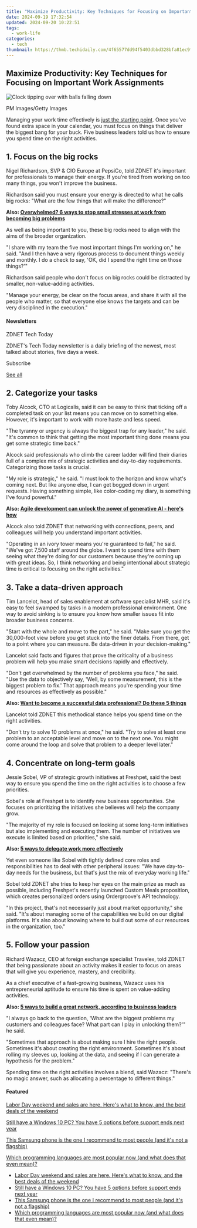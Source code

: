 ```yaml
---
title: "Maximize Productivity: Key Techniques for Focusing on Important Work Assignments"
date: 2024-09-19 17:32:54
updated: 2024-09-20 10:22:51
tags:
  - work-life
categories:
  - tech
thumbnail: https://thmb.techidaily.com/4f65577dd94f5403dbbd328bfa81ec9fa85995c2bf33e99a14cfebf5cbe30713.jpg
---
```


## Maximize Productivity: Key Techniques for Focusing on Important Work Assignments

![Clock tipping over with balls falling down](https://www.zdnet.com/a/img/resize/3cf439d6103c842e341c7596777ffe87cb80b8c0/2024/05/17/620aa21f-611e-4170-8663-6f87680ceb60/gettyimages-1445810167.jpg?auto=webp&width=1280)

PM Images/Getty Images

Managing your work time effectively is [just the starting point](https://www.zdnet.com/home-and-office/work-life/5-ways-to-help-you-manage-your-time-more-effectively-at-work/). Once you've found extra space in your calendar, you must focus on things that deliver the biggest bang for your buck. Five business leaders told us how to ensure you spend time on the right activities.

## 1\. Focus on the big rocks

Nigel Richardson, SVP & CIO Europe at PepsiCo, told ZDNET it's important for professionals to manage their energy. If you're tired from working on too many things, you won't improve the business.

Richardson said you must ensure your energy is directed to what he calls big rocks: "What are the few things that will make the difference?" 

**Also: [Overwhelmed? 6 ways to stop small stresses at work from becoming big problems](https://www.zdnet.com/education/business-management/overwhelmed-6-ways-to-stop-small-stresses-at-work-from-becoming-big-problems/)**

As well as being important to you, these big rocks need to align with the aims of the broader organization. 

"I share with my team the five most important things I'm working on," he said. "And I then have a very rigorous process to document things weekly and monthly. I do a check to say, 'OK, did I spend the right time on those things?'" 

Richardson said people who don't focus on big rocks could be distracted by smaller, non-value-adding activities.

"Manage your energy, be clear on the focus areas, and share it with all the people who matter, so that everyone else knows the targets and can be very disciplined in the execution."

#### Newsletters

ZDNET Tech Today

ZDNET's Tech Today newsletter is a daily briefing of the newest, most talked about stories, five days a week.

 Subscribe

[See all](https://www.zdnet.com/newsletters/)

## 2\. Categorize your tasks

Toby Alcock, CTO at Logicalis, said it can be easy to think that ticking off a completed task on your list means you can move on to something else. However, it's important to work with more haste and less speed.

"The tyranny or urgency is always the biggest trap for any leader," he said. "It's common to think that getting the most important thing done means you get some strategic time back."

Alcock said professionals who climb the career ladder will find their diaries full of a complex mix of strategic activities and day-to-day requirements. Categorizing those tasks is crucial.

"My role is strategic," he said. "I must look to the horizon and know what's coming next. But like anyone else, I can get bogged down in urgent requests. Having something simple, like color-coding my diary, is something I've found powerful."

**Also: [Agile development can unlock the power of generative AI - here's how](https://www.zdnet.com/article/agile-development-can-unlock-the-power-of-generative-ai-heres-how/)**

Alcock also told ZDNET that networking with connections, peers, and colleagues will help you understand important activities. 

"Operating in an ivory tower means you're guaranteed to fail," he said. "We've got 7,500 staff around the globe. I want to spend time with them seeing what they're doing for our customers because they're coming up with great ideas. So, I think networking and being intentional about strategic time is critical to focusing on the right activities."

## 3\. Take a data-driven approach

Tim Lancelot, head of sales enablement at software specialist MHR, said it's easy to feel swamped by tasks in a modern professional environment. One way to avoid sinking is to ensure you know how smaller issues fit into broader business concerns.

"Start with the whole and move to the part," he said. "Make sure you get the 30,000-foot view before you get stuck into the finer details. From there, get to a point where you can measure. Be data-driven in your decision-making." 

Lancelot said facts and figures that prove the criticality of a business problem will help you make smart decisions rapidly and effectively. 

"Don't get overwhelmed by the number of problems you face," he said. "Use the data to objectively say, 'Well, by some measurement, this is the biggest problem to fix.' That approach means you're spending your time and resources as effectively as possible."

**Also: [Want to become a successful data professional? Do these 5 things](https://www.zdnet.com/education/professional-development/want-to-become-a-successful-data-professional-do-these-5-things/)**

Lancelot told ZDNET this methodical stance helps you spend time on the right activities.

"Don't try to solve 10 problems at once," he said. "Try to solve at least one problem to an acceptable level and move on to the next one. You might come around the loop and solve that problem to a deeper level later."

## 4\. Concentrate on long-term goals

Jessie Sobel, VP of strategic growth initiatives at Freshpet, said the best way to ensure you spend the time on the right activities is to choose a few priorities. 

Sobel's role at Freshpet is to identify new business opportunities. She focuses on prioritizing the initiatives she believes will help the company grow.

"The majority of my role is focused on looking at some long-term initiatives but also implementing and executing them. The number of initiatives we execute is limited based on priorities," she said.

**Also: [5 ways to delegate work more effectively](https://www.zdnet.com/home-and-office/work-life/5-ways-to-delegate-work-more-effectively-business-leaders-share-best-practices/)**

Yet even someone like Sobel with tightly defined core roles and responsibilities has to deal with other peripheral issues: "We have day-to-day needs for the business, but that's just the mix of everyday working life."

Sobel told ZDNET she tries to keep her eyes on the main prize as much as possible, including Freshpet's recently launched Custom Meals proposition, which creates personalized orders using Ordergroove's API technology.

"In this project, that's not necessarily just about market opportunity," she said. "It's about managing some of the capabilities we build on our digital platforms. It's also about knowing where to build out some of our resources in the organization, too."

## 5\. Follow your passion

Richard Wazacz, CEO at foreign exchange specialist Travelex, told ZDNET that being passionate about an activity makes it easier to focus on areas that will give you experience, mastery, and credibility.

As a chief executive of a fast-growing business, Wazacz uses his entrepreneurial aptitude to ensure his time is spent on value-adding activities. 

**Also: [5 ways to build a great network, according to business leaders](https://www.zdnet.com/home-and-office/work-life/5-ways-to-build-a-great-network-according-to-business-leaders/)**

"I always go back to the question, 'What are the biggest problems my customers and colleagues face? What part can I play in unlocking them?'" he said. 

"Sometimes that approach is about making sure I hire the right people. Sometimes it's about creating the right environment. Sometimes it's about rolling my sleeves up, looking at the data, and seeing if I can generate a hypothesis for the problem."

Spending time on the right activities involves a blend, said Wazacz: "There's no magic answer, such as allocating a percentage to different things."

#### Featured

[Labor Day weekend and sales are here. Here's what to know, and the best deals of the weekend](https://www.zdnet.com/article/labor-day-deals-everything-to-know-09-02-2024/ "Labor Day weekend and sales are here. Here's what to know, and the best deals of the weekend")

[Still have a Windows 10 PC? You have 5 options before support ends next year](https://www.zdnet.com/article/still-have-a-windows-10-pc-you-have-5-options-before-support-ends-next-year/ "Still have a Windows 10 PC? You have 5 options before support ends next year")

[This Samsung phone is the one I recommend to most people (and it's not a flagship)](https://www.zdnet.com/article/this-samsung-phone-is-the-one-i-recommend-to-most-people-and-its-not-a-flagship/ "This Samsung phone is the one I recommend to most people (and it's not a flagship)")

[Which programming languages are most popular now (and what does that even mean)?](https://www.zdnet.com/article/the-most-popular-programming-languages-in-2024-and-what-that-even-means/ "Which programming languages are most popular now (and what does that even mean)?")

* [Labor Day weekend and sales are here. Here's what to know, and the best deals of the weekend](https://www.zdnet.com/article/labor-day-deals-everything-to-know-09-02-2024/ "Labor Day weekend and sales are here. Here's what to know, and the best deals of the weekend")
* [Still have a Windows 10 PC? You have 5 options before support ends next year](https://www.zdnet.com/article/still-have-a-windows-10-pc-you-have-5-options-before-support-ends-next-year/ "Still have a Windows 10 PC? You have 5 options before support ends next year")
* [This Samsung phone is the one I recommend to most people (and it's not a flagship)](https://www.zdnet.com/article/this-samsung-phone-is-the-one-i-recommend-to-most-people-and-its-not-a-flagship/ "This Samsung phone is the one I recommend to most people (and it's not a flagship)")
* [Which programming languages are most popular now (and what does that even mean)?](https://www.zdnet.com/article/the-most-popular-programming-languages-in-2024-and-what-that-even-means/ "Which programming languages are most popular now (and what does that even mean)?")

<ins class="adsbygoogle"
     style="display:block"
     data-ad-format="autorelaxed"
     data-ad-client="ca-pub-7571918770474297"
     data-ad-slot="1223367746"></ins>



<ins class="adsbygoogle"
     style="display:block"
     data-ad-client="ca-pub-7571918770474297"
     data-ad-slot="8358498916"
     data-ad-format="auto"
     data-full-width-responsive="true"></ins>
